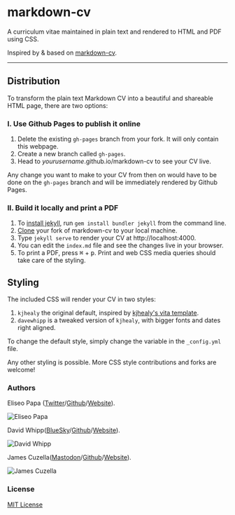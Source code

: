 # markdown-cv

A curriculum vitae maintained in plain text and rendered to HTML and PDF using CSS.

Inspired by & based on [markdown-cv](http://elipapa.github.io/markdown-cv).

***

## Distribution

To transform the plain text Markdown CV into a beautiful and shareable HTML page, there are two options:

### I. Use Github Pages to publish it online

1. Delete the existing `gh-pages` branch from your fork. It will only contain this webpage.
2. Create a new branch called `gh-pages`.
3. Head to *yourusername*.github.io/markdown-cv to see your CV live.

Any change you want to make to your CV from then on would have to be done on the `gh-pages` branch and will be immediately rendered by Github Pages.

### II. Build it locally and print a PDF

1. To [install jekyll](https://jekyllrb.com/docs/installation/), run `gem install bundler jekyll` from the command line.
3. [Clone](https://help.github.com/en/articles/cloning-a-repository) your fork of markdown-cv to your local machine.
3. Type `jekyll serve` to render your CV at http://localhost:4000.
4. You can edit the `index.md` file and see the changes live in your browser.
5. To print a PDF, press <kbd>⌘</kbd> + <kbd>p</kbd>. Print and web CSS media queries should take care of the styling.

## Styling

The included CSS will render your CV in two styles:

1. `kjhealy` the original default, inspired by [kjhealy's vita
template](https://github.com/kjhealy/kjh-vita).
2. `davewhipp` is a tweaked version of `kjhealy`, with bigger fonts and dates
  right aligned.

To change the default style, simply change the variable in the
`_config.yml` file.

Any other styling is possible. More CSS style contributions and forks are welcome!

### Authors

Eliseo Papa ([Twitter](http://twitter.com/elipapa)/[Github](http://github.com/elipapa)/[Website](https://elipapa.github.io)).

![Eliseo Papa](https://s.gravatar.com/avatar/eae1f0c01afda2bed9ce9cb88f6873f6?s=100)

David Whipp([BlueSky](https://bsky.app/profile/davewhipp.bsky.social)/[Github](https://github.com/davewhipp)/[Website](https://davewhipp.github.io/)).

![David Whipp](https://s.gravatar.com/avatar/68a7f1b765487e51977eaadd57223ca3?s=100)

James Cuzella([Mastodon](https://mastodon.social/@TrinitronX)/[Github](https://github.com/trinitronx)/[Website](https://trinitronx.github.io/)).

![James Cuzella](https://s.gravatar.com/avatar/61dc7a3bba3fee09596c1e70fcc91b9c?s=100)

### License

[MIT License](https://github.com/elipapa/markdown-cv/blob/master/LICENSE)
